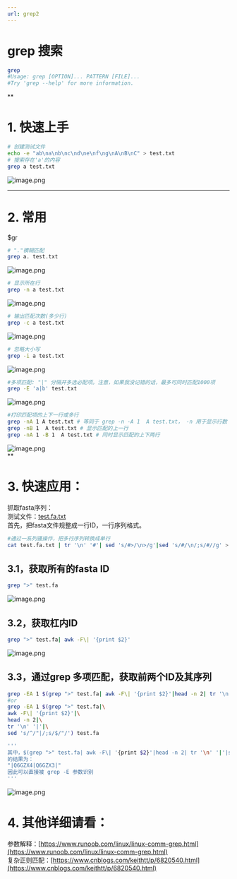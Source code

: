 ```yaml
---
url: grep2
---
```


# grep 搜索


```bash
grep
#Usage: grep [OPTION]... PATTERN [FILE]...
#Try 'grep --help' for more information.
```
**
<a name="90laC"></a>
# 1. 快速上手

```bash
# 创建测试文件
echo -e "ab\na\nb\nc\nd\ne\nf\ng\nA\nB\nC" > test.txt
# 搜索存在'a'的内容
grep a test.txt
```
![image.png](https://cdn.nlark.com/yuque/0/2019/png/691897/1576918779987-1c0d70fb-b2cb-48f9-b2f3-6a05ce54ec1b.png#align=left&display=inline&height=69&name=image.png&originHeight=69&originWidth=387&size=7223&status=done&style=none&width=387)

---


<a name="HflCw"></a>
# 2. 常用
$gr
```bash
# "."模糊匹配
grep a. test.txt

```
![image.png](https://cdn.nlark.com/yuque/0/2019/png/691897/1576918907555-6ef43a95-30ec-425e-97ae-e83e9e3b380a.png#align=left&display=inline&height=48&name=image.png&originHeight=48&originWidth=402&size=6883&status=done&style=none&width=402)

```bash
# 显示所在行
grep -n a test.txt
```
![image.png](https://cdn.nlark.com/yuque/0/2019/png/691897/1576919022227-47a23c0c-5bad-4be4-823f-448f5f0dff49.png#align=left&display=inline&height=66&name=image.png&originHeight=66&originWidth=419&size=7478&status=done&style=none&width=419)

```bash
# 输出匹配次数(多少行)
grep -c a test.txt
```
![image.png](https://cdn.nlark.com/yuque/0/2019/png/691897/1576919069484-0afd3a35-6d65-454c-bf09-8cede1e2c1a4.png#align=left&display=inline&height=46&name=image.png&originHeight=46&originWidth=420&size=6729&status=done&style=none&width=420)

```bash
# 忽略大小写
grep -i a test.txt
```
![image.png](https://cdn.nlark.com/yuque/0/2019/png/691897/1576919125749-edce6b08-b43b-4a06-a966-e0b3113e8088.png#align=left&display=inline&height=87&name=image.png&originHeight=87&originWidth=426&size=7602&status=done&style=none&width=426)

```bash
#多项匹配: "|" 分隔开多选必配项。注意，如果我没记错的话，最多可同时匹配1000项
grep -E 'a|b' test.txt
```
![image.png](https://cdn.nlark.com/yuque/0/2019/png/691897/1576918734354-b59bc554-1600-4f95-9c2c-1f6e0bfc3e7c.png#align=left&display=inline&height=87&name=image.png&originHeight=87&originWidth=456&size=7993&status=done&style=none&width=456)

```bash
#打印匹配项的上下一行或多行
grep -nA 1 A test.txt # 等同于 grep -n -A 1  A test.txt， -n 用于显示行数
grep -nB 1  A test.txt # 显示匹配的上一行
grep -nA 1 -B 1  A test.txt # 同时显示匹配的上下两行
```
![image.png](https://cdn.nlark.com/yuque/0/2019/png/691897/1577263820071-67876b87-7f39-4b20-b620-6057d4900048.png#align=left&display=inline&height=220&name=image.png&originHeight=220&originWidth=522&size=26104&status=done&style=none&width=522)<br />**
<a name="pFQtn"></a>
# 3. 快速应用：

抓取fasta序列：<br />测试文件：[test.fa.txt](https://www.yuque.com/attachments/yuque/0/2020/txt/691897/1581071887664-9edb6585-1fc9-4bf3-b5b4-181123b53c33.txt?_lake_card=%7B%22uid%22%3A%221577264129011-0%22%2C%22src%22%3A%22https%3A%2F%2Fwww.yuque.com%2Fattachments%2Fyuque%2F0%2F2020%2Ftxt%2F691897%2F1581071887664-9edb6585-1fc9-4bf3-b5b4-181123b53c33.txt%22%2C%22name%22%3A%22test.fa.txt%22%2C%22size%22%3A6581%2C%22type%22%3A%22text%2Fplain%22%2C%22ext%22%3A%22txt%22%2C%22progress%22%3A%7B%22percent%22%3A99%7D%2C%22status%22%3A%22done%22%2C%22percent%22%3A0%2C%22id%22%3A%22FBFrY%22%2C%22card%22%3A%22file%22%7D)<br />首先，把fasta文件规整成一行ID，一行序列格式。

```bash
#通过一系列骚操作，把多行序列转换成单行
cat test.fa.txt | tr '\n' '#'| sed 's/#>/\n>/g'|sed 's/#/\n/;s/#//g' > test.fa
```

<a name="PfuOk"></a>
## 3.1，获取所有的fasta ID
```bash
grep ">" test.fa
```
![image.png](https://cdn.nlark.com/yuque/0/2019/png/691897/1577264874420-4595e805-6417-4437-b637-1ee62764e7d9.png#align=left&display=inline&height=178&name=image.png&originHeight=178&originWidth=605&size=49593&status=done&style=none&width=605)

<a name="B2a92"></a>
## 3.2，获取杠内ID
```bash
grep ">" test.fa| awk -F\| '{print $2}'
```
![image.png](https://cdn.nlark.com/yuque/0/2019/png/691897/1577264982257-2658c5f6-72fb-4d37-b92f-76141d01dd19.png#align=left&display=inline&height=148&name=image.png&originHeight=148&originWidth=635&size=19251&status=done&style=none&width=635)

<a name="frpmZ"></a>
## 3.3，通过grep 多项匹配，获取前两个ID及其序列
```bash
grep -EA 1 $(grep ">" test.fa| awk -F\| '{print $2}'|head -n 2| tr '\n' '|'|sed 's/^/"|/;s/$/"/') test.fa
#or
grep -EA 1 $(grep ">" test.fa|\
awk -F\| '{print $2}'|\
head -n 2|\
tr '\n' '|'|\
sed 's/^/"|/;s/$/"/') test.fa

'''
其中，$(grep ">" test.fa| awk -F\| '{print $2}'|head -n 2| tr '\n' '|'|sed 's/^/"|/;s/$/"/') 的结果为
的结果为：
"|Q6GZX4|Q6GZX3|"
因此可以直接被 grep -E 参数识别
'''
```
![image.png](https://cdn.nlark.com/yuque/0/2019/png/691897/1577265297328-fb1b716d-42cf-4fd0-8217-475a9e16113a.png#align=left&display=inline&height=228&name=image.png&originHeight=228&originWidth=551&size=43981&status=done&style=none&width=551)

<a name="t84Jr"></a>
# 4. 其他详细请看：
参数解释：[https://www.runoob.com/linux/linux-comm-grep.html](https://www.runoob.com/linux/linux-comm-grep.html)<br />复杂正则匹配：[https://www.cnblogs.com/keithtt/p/6820540.html](https://www.cnblogs.com/keithtt/p/6820540.html)
